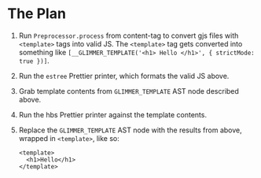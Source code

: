# The Plan

1. Run `Preprocessor.process` from content-tag to convert gjs files with `<template>` tags into valid JS. The `<template>` tag gets converted into something like `[__GLIMMER_TEMPLATE('<h1> Hello </h1>', { strictMode: true })]`.
1. Run the `estree` Prettier printer, which formats the valid JS above.
1. Grab template contents from `GLIMMER_TEMPLATE` AST node described above.
1. Run the hbs Prettier printer against the template contents.
1. Replace the `GLIMMER_TEMPLATE` AST node with the results from above, wrapped in `<template>`, like so:

   ```gts
   <template>
     <h1>Hello</h1>
   </template>
   ```
